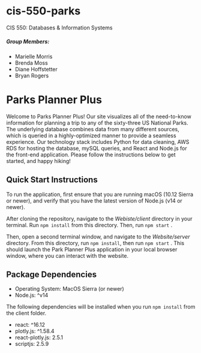 # cis-550-parks

CIS 550: Databases & Information Systems

<h5>Group Members:</h5>

- Marielle Morris
- Brenda Moss
- Diane Hoffstetter
- Bryan Rogers
  

<h1> Parks Planner Plus </h1>


Welcome to Parks Planner Plus! Our site visualizes all of the need-to-know information for planning a trip to any of the sixty-three US National Parks. The underlying database combines data from many different sources, which is queried in a highly-optimized manner to provide a seamless experience. Our technology stack includes Python for data cleaning, AWS RDS for hosting the database, mySQL queries, and React and Node.js for the front-end application. Please follow the instructions below to get started, and happy hiking!

<h2> Quick Start Instructions </h2>

To run the application, first ensure that you are running macOS (10.12 Sierra or newer), and verify that you have the latest version of Node.js (v14 or newer).



After cloning the repository, navigate to the _Webiste/client_ directory in your terminal. Run `npm install`  from this directory. Then, run `npm start` . 


Then, open a second terminal window, and navigate to the _Website/server_ directory. From this directory, run `npm install`, then run `npm start` . This should launch the Park Planner Plus application in your local browser window, where you can interact with the website.  


<h2> Package Dependencies </h2>
  
  - Operating System: MacOS Sierra (or newer)
  - Node.js: ^v14
  
 The following dependencies will be installed when you run `npm install` from the client folder.
 
  - react: ^16.12
  - plotly.js: ^1.58.4
  - react-plotly.js: 2.5.1
  - scriptjs: 2.5.9

